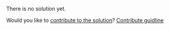 
There is no solution yet.

Would you like to [contribute to the solution](https://github.com/BFEdev/BFE.dev-solutions/blob/main/problem/what-is-composition-create-a-pipe_en.md)? [Contribute guidline](https://github.com/BFEdev/BFE.dev-solutions#how-to-contribute)
